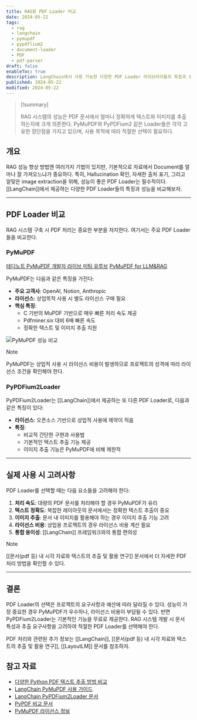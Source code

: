 ```yaml
---
title: RAG용 PDF Loader 비교
date: 2024-05-22
tags:
  - rag
  - langchain
  - pymupdf
  - pypdflium2
  - document-loader
  - PDF
  - pdf-parser
draft: false
enableToc: true
description: LangChain에서 사용 가능한 다양한 PDF Loader 라이브러리들의 특징과 성능을 비교 분석한 문서
published: 2024-05-22
modified: 2024-05-22
---
```


> [!summary]
> 
> RAG 시스템의 성능은 PDF 문서에서 얼마나 정확하게 텍스트와 이미지를 추출하는지에 크게 의존한다. PyMuPDF와 PyPDFium2 같은 Loader들은 각각 고유한 장단점을 가지고 있으며, 사용 목적에 따라 적절한 선택이 필요하다.

## 개요

RAG 성능 향상 방법엔 여러가지 기법이 있지만, 기본적으로 자료에서 Document를 얼마나 잘 가져오느냐가 중요하다. 특히, Hallucination 확인, 자세한 출처 표기, 그리고 알맞은 image extraction을 위해, 성능이 좋은 PDF Loader는 필수적이다. [[LangChain]]에서 제공하는 다양한 PDF Loader들의 특징과 성능을 비교해보자.

---

## PDF Loader 비교

RAG 시스템 구축 시 PDF 처리는 중요한 부분을 차지한다. 여기서는 주요 PDF Loader들을 비교한다.

### PyMuPDF

[테디노트 PyMuPDF 개발자 라이브 미팅 유투브](https://www.youtube.com/watch?v=VemLpb1UXRs&t=18s)
[PyMuPDF for LLM&RAG](https://pymupdf.readthedocs.io/en/latest/rag.html)

PyMuPDF는 다음과 같은 특징을 가진다:

- **주요 고객사**: OpenAI, Notion, Anthropic
- **라이선스**: 상업목적 사용 시 별도 라이선스 구매 필요
- **핵심 특징**: 
  - C 기반의 MuPDF 기반으로 매우 빠른 처리 속도 제공
  - Pdfminer.six 대비 6배 빠른 속도
  - 정확한 텍스트 및 이미지 추출 지원

![PyMuPDF 성능 비교](https://i.imgur.com/AkluzNm.png)

> [!Note]
> PyMuPDF는 상업적 사용 시 라이선스 비용이 발생하므로 프로젝트의 성격에 따라 라이선스 조건을 확인해야 한다.

### PyPDFium2Loader

PyPDFium2Loader는 [[LangChain]]에서 제공하는 또 다른 PDF Loader로, 다음과 같은 특징이 있다:

- **라이선스**: 오픈소스 기반으로 상업적 사용에 제약이 적음
- **특징**:
  - 비교적 간단한 구현과 사용법
  - 기본적인 텍스트 추출 기능 제공
  - 이미지 추출 기능은 PyMuPDF에 비해 제한적

---

## 실제 사용 시 고려사항

PDF Loader를 선택할 때는 다음 요소들을 고려해야 한다:

1. **처리 속도**: 대량의 PDF 문서를 처리해야 할 경우 PyMuPDF가 유리
2. **텍스트 정확도**: 복잡한 레이아웃의 문서에서는 정확한 텍스트 추출이 중요
3. **이미지 추출**: 문서 내 이미지를 활용해야 하는 경우 이미지 추출 기능 고려
4. **라이선스 비용**: 상업용 프로젝트의 경우 라이선스 비용 계산 필요
5. **통합 용이성**: [[LangChain]] 프레임워크와의 통합 편의성

> [!Note]
> [[문서(pdf 등) 내 시각 자료와 텍스트의 추출 및 활용 연구]] 문서에서 더 자세한 PDF 처리 방법을 확인할 수 있다.

---

## 결론

PDF Loader의 선택은 프로젝트의 요구사항과 예산에 따라 달라질 수 있다. 성능이 가장 중요한 경우 PyMuPDF가 우수하나, 라이선스 비용이 부담될 수 있다. 반면 PyPDFium2Loader는 기본적인 기능을 무료로 제공한다. RAG 시스템 개발 시 문서 특성과 추출 요구사항을 고려하여 적절한 PDF Loader를 선택해야 한다.

PDF 처리와 관련된 추가 정보는 [[LangChain]], [[문서(pdf 등) 내 시각 자료와 텍스트의 추출 및 활용 연구]], [[LayoutLM]] 문서를 참조하자.

## 참고 자료

- [다양한 Python PDF 텍스트 추출 방법 비교](https://medium.com/social-impact-analytics/comparing-4-methods-for-pdf-text-extraction-in-python-fd34531034f)
- [LangChain PyMuPDF 사용 가이드](https://python.langchain.com/v0.1/docs/modules/data_connection/document_loaders/pdf/#using-pymupdf)
- [LangChain PyPDFium2Loader 문서](https://api.python.langchain.com/en/latest/_modules/langchain_community/document_loaders/pdf.html#PyPDFium2Loader)
- [PyPDF 비교 문서](https://pypdf.readthedocs.io/en/latest/meta/comparisons.html)
- [PyMuPDF 라이선스 정보](https://pymupdf.readthedocs.io/en/latest/about.html#license-and-copyright) 

